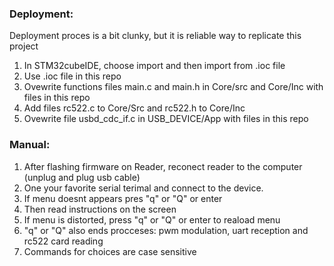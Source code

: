 ### Deployment:
Deployment proces is a bit clunky, but it is reliable way to replicate this project



1. In STM32cubeIDE, choose import and then import from .ioc file
2. Use .ioc file in this repo
3. Ovewrite functions files main.c and main.h in Core/src and Core/Inc with files in this repo
4. Add files rc522.c to Core/Src and rc522.h to Core/Inc
5. Ovewrite file usbd_cdc_if.c in USB_DEVICE/App with files in this repo


### Manual:

1. After flashing firmware on Reader, reconect reader to the computer (unplug and plug usb cable)
2. One your favorite serial terimal and connect to the device.
3. If menu doesnt appears pres "q" or "Q" or enter
4. Then read instructions on the screen
5. If menu is distorted, press "q" or "Q" or enter to reaload menu
6. "q" or "Q" also ends procceses: pwm modulation, uart reception and rc522 card reading
7. Commands for choices are case sensitive 

